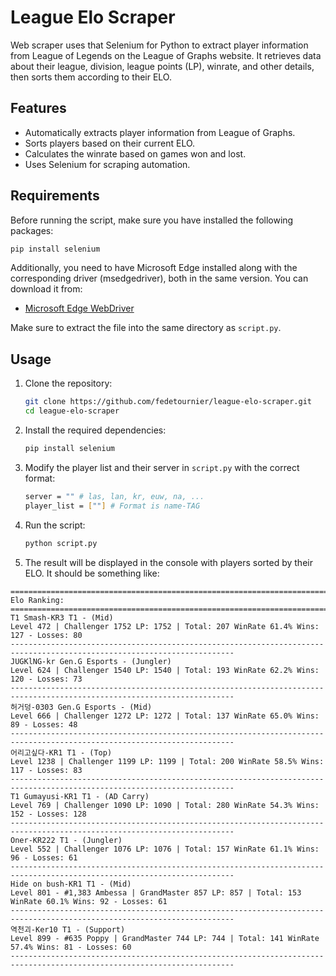# League Elo Scraper

Web scraper uses that Selenium for Python to extract player information from League of Legends on the League of Graphs website. It retrieves data about their league, division, league points (LP), winrate, and other details, then sorts them according to their ELO.

## Features
- Automatically extracts player information from League of Graphs.
- Sorts players based on their current ELO.
- Calculates the winrate based on games won and lost.
- Uses Selenium for scraping automation.

## Requirements
Before running the script, make sure you have installed the following packages:

```sh
pip install selenium
```

Additionally, you need to have Microsoft Edge installed along with the corresponding driver (msedgedriver), both in the same version. You can download it from:

- [Microsoft Edge WebDriver](https://developer.microsoft.com/en-us/microsoft-edge/tools/webdriver/)

Make sure to extract the file into the same directory as `script.py`.

## Usage
1. Clone the repository:
   ```sh
   git clone https://github.com/fedetournier/league-elo-scraper.git
   cd league-elo-scraper
   ```
2. Install the required dependencies:
   ```sh
   pip install selenium
   ```
3. Modify the player list and their server in `script.py` with the correct format:
   ```sh
   server = "" # las, lan, kr, euw, na, ...
   player_list = [""] # Format is name-TAG
   ```
4. Run the script:
   ```sh
   python script.py
   ```
5. The result will be displayed in the console with players sorted by their ELO. It should be something like:

```
========================================================================================================================
Elo Ranking:
========================================================================================================================
T1 Smash-KR3 T1 - (Mid)
Level 472 | Challenger 1752 LP: 1752 | Total: 207 WinRate 61.4% Wins: 127 - Losses: 80
------------------------------------------------------------------------------------------------------------------------
JUGKlNG-kr Gen.G Esports - (Jungler)
Level 624 | Challenger 1540 LP: 1540 | Total: 193 WinRate 62.2% Wins: 120 - Losses: 73
------------------------------------------------------------------------------------------------------------------------
허거덩-0303 Gen.G Esports - (Mid)
Level 666 | Challenger 1272 LP: 1272 | Total: 137 WinRate 65.0% Wins: 89 - Losses: 48
------------------------------------------------------------------------------------------------------------------------
어리고싶다-KR1 T1 - (Top)
Level 1238 | Challenger 1199 LP: 1199 | Total: 200 WinRate 58.5% Wins: 117 - Losses: 83
------------------------------------------------------------------------------------------------------------------------
T1 Gumayusi-KR1 T1 - (AD Carry)
Level 769 | Challenger 1090 LP: 1090 | Total: 280 WinRate 54.3% Wins: 152 - Losses: 128
------------------------------------------------------------------------------------------------------------------------
Oner-KR222 T1 - (Jungler)
Level 552 | Challenger 1076 LP: 1076 | Total: 157 WinRate 61.1% Wins: 96 - Losses: 61
------------------------------------------------------------------------------------------------------------------------
Hide on bush-KR1 T1 - (Mid)
Level 801 - #1,383 Ambessa | GrandMaster 857 LP: 857 | Total: 153 WinRate 60.1% Wins: 92 - Losses: 61
------------------------------------------------------------------------------------------------------------------------
역천괴-Ker10 T1 - (Support)
Level 899 - #635 Poppy | GrandMaster 744 LP: 744 | Total: 141 WinRate 57.4% Wins: 81 - Losses: 60
------------------------------------------------------------------------------------------------------------------------
```
